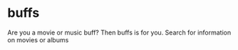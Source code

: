 # buffs
Are you a movie or music buff? Then buffs is for you.
Search for information on movies or albums
